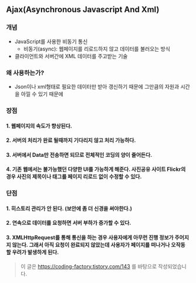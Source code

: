 ## Ajax(Asynchronous Javascript And Xml)
### 개념
* JavaScript를 사용한 비동기 통신
  * 비동기(async): 웹페이지를 리로드하지 않고 데이터를 불러오는 방식
* 클라이언트와 서버간에 XML 데이터를 주고받는 기술

### 왜 사용하는가?
* Json이나 xml형태로 필요한 데이터만 받아 갱신하기 때문에 그만큼의 자원과 시간을 아낄 수 있기 때문에

### 장점
#### 1. 웹페이지의 속도가 향상된다.
#### 2. 서버의 처리가 완료 될때까지 기다리지 않고 처리 가능하다.
#### 3. 서버에서 Data만 전송하면 되므로 전체적인 코딩의 양이 줄어든다.
#### 4. 기존 웹에서는 불가능했던 다양한 UI를 가능하게 해준다. 사진공유 사이트 Flickr의 경우 사진의 제목이나 태그를 페이지 리로드 없이 수정할 수 있다.

### 단점
#### 1. 히스토리 관리가 안 된다. (보안에 좀 더 신경을 써야한다.)
#### 2. 연속으로 데이터를 요청하면 서버 부하가 증가할 수 있다.
#### 3. XMLHttpRequest를 통해 통신을 하는 경우 사용자에게 아무런 진행 정보가 주어지지 않는다. 그래서 아직 요청이 완료되지 않았는데 사용자가 페이지를 떠나거나 오작동 할 우려가 발생하게 된다.

> 이 글은 https://coding-factory.tistory.com/143 를 바탕으로 작성되었습니다.
